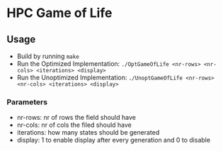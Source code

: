# HPC Game of Life

## Usage

* Build by running `make`
* Run the Optimized Implementation: `./OptGameOfLife <nr-rows> <nr-cols> <iterations> <display>`
* Run the Unoptimized Implementation: `./UnoptGameOfLife <nr-rows> <nr-cols> <iterations> <display>`


### Parameters

- nr-rows: nr of rows the field should have
- nr-cols: nr of cols the filed should have
- iterations: how many states should be generated
- display: 1 to enable display after every generation and 0 to disable
